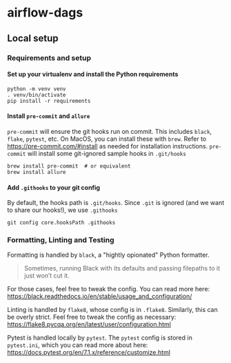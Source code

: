 # airflow-dags

## Local setup

### Requirements and setup

#### Set up your virtualenv and install the Python requirements

```shell
python -m venv venv
. venv/bin/activate
pip install -r requirements
```

#### Install `pre-commit` and `allure`

`pre-commit` will ensure the git hooks run on commit. This includes `black`, `flake`, `pytest`, etc. On MacOS,
you can install these with `brew`. Refer to https://pre-commit.com/#install as needed for installation instructions.
`pre-commit` will install some git-ignored sample hooks in `.git/hooks`

```shell
brew install pre-commit  # or equivalent
brew install allure
```

#### Add `.githooks` to your git config
By default, the hooks path is `.git/hooks`. Since `.git` is ignored (and we want to share our hooks!),
we use `.githooks`
```shell
git config core.hooksPath .githooks
```

### Formatting, Linting and Testing
Formatting is handled by `black`, a "hightly opionated" Python formatter. 
> Sometimes, running Black with its defaults and passing filepaths to it just won’t cut it.  

For those cases, feel free to tweak the config. You can read more here: https://black.readthedocs.io/en/stable/usage_and_configuration/

Linting is handled by `flake8`, whose config is in `.flake8`. Similarly, this
can be overly strict. Feel free to tweak the config as necessary: https://flake8.pycqa.org/en/latest/user/configuration.html

Pytest is handled locally by `pytest`. The `pytest` config is stored in `pytest.ini`, which you can read more about here:  https://docs.pytest.org/en/7.1.x/reference/customize.html

